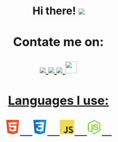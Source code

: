 
  <h1 align="center">Hi there! <img src="https://raw.githubusercontent.com/iampavangandhi/iampavangandhi/master/gifs/Hi.gif" width="30px"><h1>
 <div align="center">
<h3> Contate me on:</h3>
    <a href="https://github.com/Caio-Mendonca">
        <img  src="https://img.shields.io/badge/github-%23100000.svg?&style=for-the-badge&logo=github&logoColor=white&link=mailto:https://github.com/Caio-Mendonca">
<a href="https://www.linkedin.com/in/caio-eduardo-597b03191">
        <img src="https://img.shields.io/badge/linkedin-%230077B5.svg?&style=for-the-badge&logo=linkedin&logoColor=white&link=mailto:https:www.linkedin.com/in/caio-eduardo-597b03191/">
    <a href="mailto:caioeduardojm4@gmail.com">
        <img src="https://img.shields.io/badge/gmail-D14836?&style=for-the-badge&logo=gmail&logoColor=white&link=mailto:caioeduardojm4@gmail.com">
    <a href="https://api.whatsapp.com/send/?phone=5566999293223&text&app_absent=0">
        <img src="https://cdn.tools.unlayer.com/social/icons/circle/whatsapp.png" width="32" height="32">
        </div>  
 <div align="center">
    <h3>Languages I use:</h3>
    <img height="40" src="https://raw.githubusercontent.com/devicons/devicon/master/icons/html5/html5-original.svg">
    &nbsp;&nbsp;&nbsp;
    <img height="40" src="https://raw.githubusercontent.com/devicons/devicon/master/icons/css3/css3-original.svg">
    &nbsp;&nbsp;&nbsp;
   <img height="40" src="https://raw.githubusercontent.com/devicons/devicon/master/icons/javascript/javascript-original.svg">
    &nbsp;&nbsp;&nbsp;
   <img height="40" src="https://raw.githubusercontent.com/devicons/devicon/master/icons/nodejs/nodejs-original.svg">
    &nbsp;&nbsp;&nbsp;
  </div>

<!--
**Caio-Mendonca/Caio-Mendonca** is a ✨ _special_ ✨ repository because its `README.md` (this file) appears on your GitHub profile.
Absrat
#ABSTRAT
